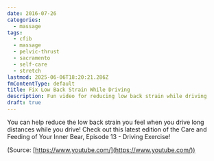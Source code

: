 ```yaml
---
date: 2016-07-26
categories:
  - massage
tags:
  - cfib
  - massage
  - pelvic-thrust
  - sacramento
  - self-care
  - stretch
lastmod: 2025-06-06T18:20:21.286Z
fmContentType: default
title: Fix Low Back Strain While Driving
description: Fun video for reducing low back strain while driving
draft: true
---
```


You can help reduce the low back strain you feel when you drive long distances while you drive! Check out this latest edition of the Care and Feeding of Your Inner Bear, Episode 13 - Driving Exercise!

(Source: [https://www.youtube.com/](https://www.youtube.com/))

